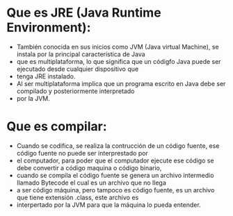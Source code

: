 # Que es JRE (Java Runtime Environment):
 *  También conocida en sus inicios como JVM (Java virtual Machine), se instala por la principal característica de Java
 *  que es multiplataforma, lo que significa que un códigfo Java puede ser ejecutado desde cualquier dispositivo que 
 *  tenga JRE instalado.
 *  Al ser multiplataforma implica que un programa escrito en Java debe ser compilado y posteriormente interpretado
 *  por la JVM.
  
# Que es compilar:
 * Cuando se codifica, se realiza la contrucción de un código fuente, ese código fuente no puede ser interprestado por
 * el computador, para poder que el computador ejecute ese código se debe convertir a código maquina o código binario,
 * cuando se compila el código fuente se genera un archivo intermedio llamado Bytecode el cual es un archivo que no llega
 * a ser código máquina, pero tampoco es código fuente, es un archivo que tiene extensión .class, este archivo es 
 * interpertado por la JVM para que la máquina lo pueda entender.